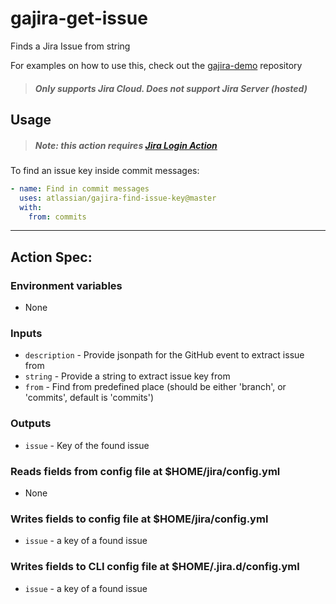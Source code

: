 # gajira-get-issue
Finds a Jira Issue from string


For examples on how to use this, check out the [gajira-demo](https://github.com/atlassian/gajira-demo) repository
> ##### Only supports Jira Cloud. Does not support Jira Server (hosted)

## Usage

> ##### Note: this action requires [Jira Login Action](https://github.com/marketplace/actions/jira-login)

To find an issue key inside commit messages:
```yaml
- name: Find in commit messages
  uses: atlassian/gajira-find-issue-key@master
  with:
    from: commits
```

----
## Action Spec:

### Environment variables
- None

### Inputs
- `description` - Provide jsonpath for the GitHub event to extract issue from
- `string` - Provide a string to extract issue key from
- `from` - Find from predefined place (should be either 'branch', or 'commits', default is 'commits')

### Outputs
- `issue` - Key of the found issue

### Reads fields from config file at $HOME/jira/config.yml
- None

### Writes fields to config file at $HOME/jira/config.yml
- `issue` - a key of a found issue

### Writes fields to CLI config file at $HOME/.jira.d/config.yml
- `issue` - a key of a found issue
